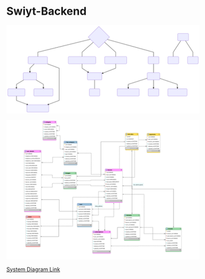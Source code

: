 # Swiyt-Backend

[![System Diagram](/doc/diagram-01.svg "System Diagram")][System Diagram]



![database](doc/database.svg)







[System Diagram Link][System Diagram]



[System Diagram]: <https://bit.ly/2ls3TlU>
[Database Diagram]: <https://bit.ly/2ls3TlU>
<!--stackedit_data:
eyJoaXN0b3J5IjpbNDQ2NTE5ODAyXX0=
-->